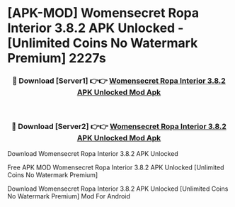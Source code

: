 # [APK-MOD] Womensecret Ropa Interior 3.8.2 APK Unlocked - [Unlimited Coins No Watermark Premium] 2227s



<div align="center">
<h3>🔴 Download [Server1] 👉👉 <a href="https://momento.my/?title=Womensecret_Ropa_Interior_3.8.2_APK_Unlocked">Womensecret Ropa Interior 3.8.2 APK Unlocked Mod Apk</a></h3><br>

<h3>🔴 Download [Server2] 👉👉 <a href="https://momento.my/?title=Womensecret_Ropa_Interior_3.8.2_APK_Unlocked">Womensecret Ropa Interior 3.8.2 APK Unlocked Mod Apk</a></h3>
</div>



Download Womensecret Ropa Interior 3.8.2 APK Unlocked 

Free APK MOD Womensecret Ropa Interior 3.8.2 APK Unlocked [Unlimited Coins No Watermark Premium]

Download Womensecret Ropa Interior 3.8.2 APK Unlocked [Unlimited Coins No Watermark Premium] Mod For Android
